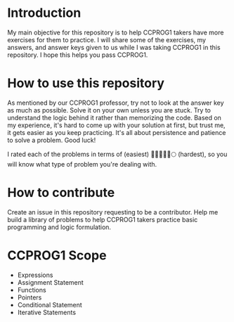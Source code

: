 # Introduction

My main objective for this repository is to help CCPROG1 takers have more exercises for them to practice. I will share some of the exercises, my answers, and answer keys given to us while I was taking CCPROG1 in this repository. I hope this helps you pass CCPROG1.

# How to use this repository

As mentioned by our CCPROG1 professor, try not to look at the answer key as much as possible. Solve it on your own unless you are stuck. Try to understand the logic behind it rather than memorizing the code. Based on my experience, it's hard to come up with your solution at first, but trust me, it gets easier as you keep practicing. It's all about persistence and patience to solve a problem. Good luck!

I rated each of the problems in terms of (easiest) 🌚🌘🌗🌖🌓🌕 (hardest), so you will know what type of problem you're dealing with.

# How to contribute

Create an issue in this repository requesting to be a contributor. Help me build a library of problems to help CCPROG1 takers practice basic programming and logic formulation.

# CCPROG1 Scope
- Expressions
- Assignment Statement
- Functions
- Pointers
- Conditional Statement
- Iterative Statements

